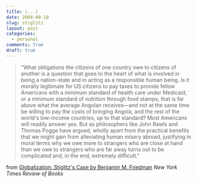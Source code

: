```yaml
---
title: (...)
date: 2004-09-10
slug: stiglitz
layout: post
categories:
  - personal
comments: true
draft: true
---
```


> "What obligations the citizens of one country owe to citizens of another is a question that goes to the heart of what is involved in being a nation-state and in acting as a responsible human being. Is it morally legitimate for US citizens to pay taxes to provide fellow Americans with a minimum standard of health care under Medicaid, or a minimum standard of nutrition through food stamps, that is far above what the average Angolan receives&#8212;and not at the same time be willing to pay the costs of bringing Angola, and the rest of the world's low-income countries, up to that standard? Most Americans will readily answer yes. But as philosophers like John Rawls and Thomas Pogge have argued, wholly apart from the practical benefits that we might gain from alleviating human misery abroad, justifying in moral terms why we owe more to strangers who are close at hand than we owe to strangers who are far away turns out to be complicated and, in the end, extremely difficult."

from <a href="http://www.nybooks.com/articles/15630">Globalization: Stiglitz's Case by Benjamin M. Friedman</a>
<i>New York Times Review of Books</i>